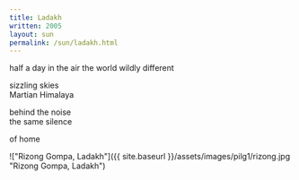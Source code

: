 ```yaml
---
title: Ladakh
written: 2005
layout: sun
permalink: /sun/ladakh.html
---
```


<div class="poem">
half a day in the air  
the world wildly different

sizzling skies  
Martian Himalaya

behind the noise  
the same silence
  
of home
</div>

!["Rizong Gompa, Ladakh"]({{ site.baseurl }}/assets/images/pilg1/rizong.jpg "Rizong Gompa, Ladakh")
